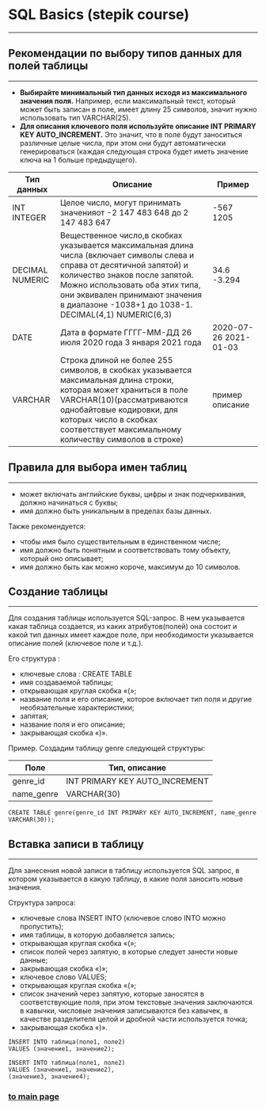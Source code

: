 # SQL Basics (stepik course)

---

## Рекомендации по выбору типов данных для полей таблицы

---
- **Выбирайте минимальный тип данных исходя из максимального значения поля.**
  Например, если максимальный текст, который может быть записан в поле, имеет длину 25 символов,
  значит нужно использовать тип VARCHAR(25).
- **Для описания ключевого поля используйте описание INT PRIMARY KEY AUTO_INCREMENT.**
  Это значит, что в поле будут заноситься различные целые числа,
  при этом они будут автоматически генерироваться (каждая следующая строка будет иметь значение ключа на 1 больше предыдущего).


|Тип данных       |Описание    |Пример    |
|-----------------|------------|----------|
|INT INTEGER      |Целое число, могут принимать значенияот -2 147 483 648 до 2 147 483 647|-567 1205|
|DECIMAL NUMERIC  |Вещественное число,в скобках указывается максимальная длина числа (включает символы слева и справа от десятичной запятой) и количество знаков после запятой. Можно использовать оба этих типа, они эквивален принимают значения в диапазоне -1038+1 до 1038-1. DECIMAL(4,1) NUMERIC(6,3)| 34.6 -3.294|
|DATE             |Дата в формате ГГГГ-ММ-ДД 26 июля 2020 года 3 января 2021 года| 2020-07-26 2021-01-03|
|VARCHAR          |Строка длиной не более 255 символов, в скобках указывается максимальная длина строки, которая может храниться в поле VARCHAR(10)(рассматриваются однобайтовые кодировки, для которых число в скобках соответствует максимальному количеству символов в строке)|пример описание|

## Правила для выбора имен таблиц

---
- может включать английские буквы, цифры и знак подчеркивания, должно начинаться с буквы;
- имя должно быть уникальным в пределах базы данных.

Также рекомендуется:
- чтобы имя было существительным в единственном числе;
- имя должно быть понятным и соответствовать тому объекту, который оно описывает;
- имя должно быть как можно короче, максимум до 10 символов.


## Создание таблицы

---
Для создания таблицы используется SQL-запрос. В нем указывается какая таблица создается, из каких атрибутов(полей) она состоит и какой тип данных имеет каждое поле, при необходимости указывается описание полей (ключевое поле и т.д.). 

Его структура :
- ключевые слова : CREATE TABLE
- имя создаваемой таблицы;
- открывающая круглая скобка «(»;
- название поля и его описание, которое включает тип поля и другие необязательные характеристики;
- запятая;
- название поля и его описание;
- закрывающая скобка «)».

Пример. Создадим таблицу genre следующей структуры:
  
|Поле        |  Тип, описание                 |
|------------|--------------------------------|
| genre_id   | INT PRIMARY KEY AUTO_INCREMENT |
| name_genre | VARCHAR(30)                    | 

```
CREATE TABLE genre(genre_id INT PRIMARY KEY AUTO_INCREMENT, name_genre VARCHAR(30));
```

## Вставка записи в таблицу

---

Для занесения новой записи в таблицу используется SQL запрос, 
в котором указывается в какую таблицу, в какие поля заносить новые значения. 

Структура запроса:
- ключевые слова INSERT INTO (ключевое слово INTO можно пропустить);
- имя таблицы, в которую добавляется запись;
- открывающая круглая скобка «(»;
-  список полей через запятую, в которые следует занести новые данные;
- закрывающая скобка «)»;
- ключевое слово VALUES;
- открывающая круглая скобка «(»;
- список значений через запятую, которые заносятся в соответствующие поля, при этом текстовые значения заключаются в кавычки, числовые значения записываются без кавычек, в качестве разделителя целой и дробной части используется точка;
- закрывающая скобка «)».

```
INSERT INTO таблица(поле1, поле2)
VALUES (значение1, значение2);
```

```
INSERT INTO таблица(поле1, поле2)
VALUES (значение1, значение2), 
(значение3, значение4);
```

### [to main page](../../README.md)